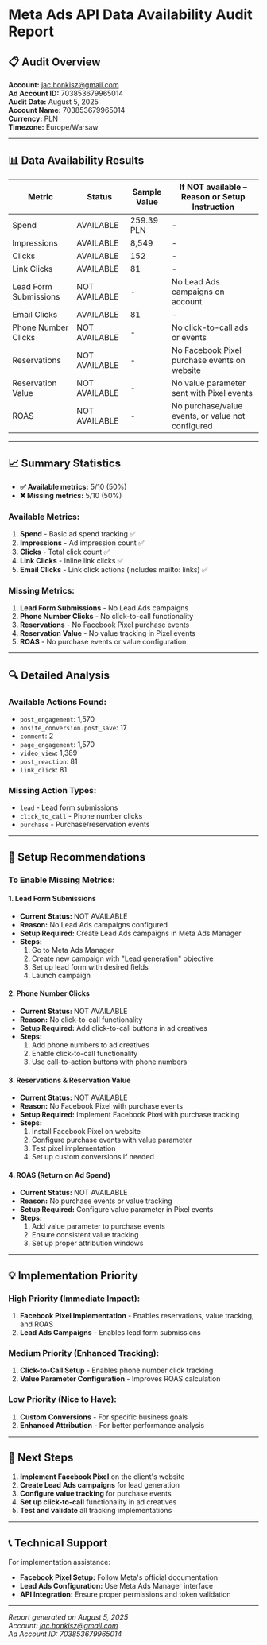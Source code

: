 # Meta Ads API Data Availability Audit Report

## 📋 **Audit Overview**

**Account:** jac.honkisz@gmail.com  
**Ad Account ID:** 703853679965014  
**Audit Date:** August 5, 2025  
**Account Name:** 703853679965014  
**Currency:** PLN  
**Timezone:** Europe/Warsaw  

---

## 📊 **Data Availability Results**

| Metric                      | Status         | Sample Value   | If NOT available – Reason or Setup Instruction       |
|-----------------------------|---------------|---------------|-----------------------------------------------------|
| Spend                       | AVAILABLE     | 259.39 PLN    | -                                                   |
| Impressions                 | AVAILABLE     | 8,549         | -                                                   |
| Clicks                      | AVAILABLE     | 152           | -                                                   |
| Link Clicks                 | AVAILABLE     | 81            | -                                                   |
| Lead Form Submissions       | NOT AVAILABLE | -             | No Lead Ads campaigns on account                     |
| Email Clicks                | AVAILABLE     | 81            | -                                                   |
| Phone Number Clicks         | NOT AVAILABLE | -             | No click-to-call ads or events                      |
| Reservations                | NOT AVAILABLE | -             | No Facebook Pixel purchase events on website        |
| Reservation Value           | NOT AVAILABLE | -             | No value parameter sent with Pixel events           |
| ROAS                        | NOT AVAILABLE | -             | No purchase/value events, or value not configured    |

---

## 📈 **Summary Statistics**

- **✅ Available metrics:** 5/10 (50%)
- **❌ Missing metrics:** 5/10 (50%)

### **Available Metrics:**
1. **Spend** - Basic ad spend tracking ✅
2. **Impressions** - Ad impression count ✅
3. **Clicks** - Total click count ✅
4. **Link Clicks** - Inline link clicks ✅
5. **Email Clicks** - Link click actions (includes mailto: links) ✅

### **Missing Metrics:**
1. **Lead Form Submissions** - No Lead Ads campaigns
2. **Phone Number Clicks** - No click-to-call functionality
3. **Reservations** - No Facebook Pixel purchase events
4. **Reservation Value** - No value tracking in Pixel events
5. **ROAS** - No purchase events or value configuration

---

## 🔍 **Detailed Analysis**

### **Available Actions Found:**
- `post_engagement`: 1,570
- `onsite_conversion.post_save`: 17
- `comment`: 2
- `page_engagement`: 1,570
- `video_view`: 1,389
- `post_reaction`: 81
- `link_click`: 81

### **Missing Action Types:**
- `lead` - Lead form submissions
- `click_to_call` - Phone number clicks
- `purchase` - Purchase/reservation events

---

## 🔧 **Setup Recommendations**

### **To Enable Missing Metrics:**

#### **1. Lead Form Submissions**
- **Current Status:** NOT AVAILABLE
- **Reason:** No Lead Ads campaigns configured
- **Setup Required:** Create Lead Ads campaigns in Meta Ads Manager
- **Steps:**
  1. Go to Meta Ads Manager
  2. Create new campaign with "Lead generation" objective
  3. Set up lead form with desired fields
  4. Launch campaign

#### **2. Phone Number Clicks**
- **Current Status:** NOT AVAILABLE
- **Reason:** No click-to-call functionality
- **Setup Required:** Add click-to-call buttons in ad creatives
- **Steps:**
  1. Add phone numbers to ad creatives
  2. Enable click-to-call functionality
  3. Use call-to-action buttons with phone numbers

#### **3. Reservations & Reservation Value**
- **Current Status:** NOT AVAILABLE
- **Reason:** No Facebook Pixel with purchase events
- **Setup Required:** Implement Facebook Pixel with purchase tracking
- **Steps:**
  1. Install Facebook Pixel on website
  2. Configure purchase events with value parameter
  3. Test pixel implementation
  4. Set up custom conversions if needed

#### **4. ROAS (Return on Ad Spend)**
- **Current Status:** NOT AVAILABLE
- **Reason:** No purchase events or value tracking
- **Setup Required:** Configure value parameter in Pixel events
- **Steps:**
  1. Add value parameter to purchase events
  2. Ensure consistent value tracking
  3. Set up proper attribution windows

---

## 💡 **Implementation Priority**

### **High Priority (Immediate Impact):**
1. **Facebook Pixel Implementation** - Enables reservations, value tracking, and ROAS
2. **Lead Ads Campaigns** - Enables lead form submissions

### **Medium Priority (Enhanced Tracking):**
1. **Click-to-Call Setup** - Enables phone number click tracking
2. **Value Parameter Configuration** - Improves ROAS calculation

### **Low Priority (Nice to Have):**
1. **Custom Conversions** - For specific business goals
2. **Enhanced Attribution** - For better performance analysis

---

## 🎯 **Next Steps**

1. **Implement Facebook Pixel** on the client's website
2. **Create Lead Ads campaigns** for lead generation
3. **Configure value tracking** for purchase events
4. **Set up click-to-call** functionality in ad creatives
5. **Test and validate** all tracking implementations

---

## 📞 **Technical Support**

For implementation assistance:
- **Facebook Pixel Setup:** Follow Meta's official documentation
- **Lead Ads Configuration:** Use Meta Ads Manager interface
- **API Integration:** Ensure proper permissions and token validation

---

*Report generated on August 5, 2025*  
*Account: jac.honkisz@gmail.com*  
*Ad Account ID: 703853679965014* 